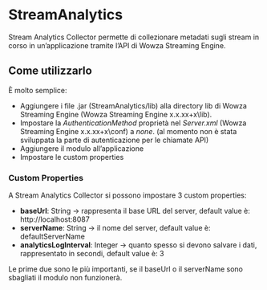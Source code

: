 # StreamAnalytics

Stream Analytics Collector permette di collezionare metadati sugli stream in corso in
un’applicazione tramite l’API di Wowza Streaming Engine.

## Come utilizzarlo

È molto semplice:
* Aggiungere i file .jar (StreamAnalytics/lib) alla directory lib di Wowza Streaming Engine (Wowza Streaming Engine x.x.xx+x\lib).
* Impostare la _AuthenticationMethod_ proprietà nel _Server.xml_ (Wowza Streaming Engine x.x.xx+x\conf) a _none_. (al
momento non è stata sviluppata la parte di autenticazione per le chiamate API)
* Aggiungere il modulo all’applicazione
* Impostare le custom properties

### Custom Properties

A Stream Analytics Collector si possono impostare 3 custom properties:
* **baseUrl**: String -> rappresenta il base URL del server, default value è:
http://localhost:8087
* **serverName**: String -> il nome del server, default value è: defaultServerName
* **analyticsLogInterval**: Integer -> quanto spesso si devono salvare i dati,
rappresentato in secondi, default value è: 3

Le prime due sono le più importanti, se il baseUrl o il serverName sono sbagliati il modulo
non funzionerà.
